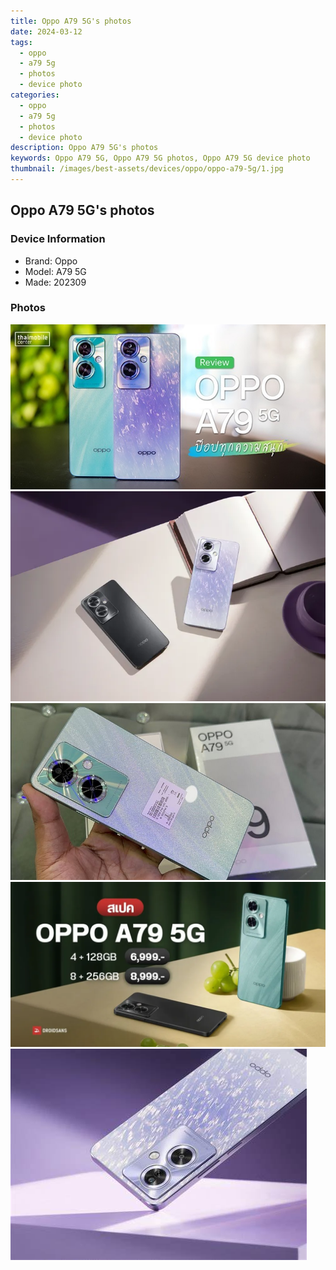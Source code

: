 ```yaml
---
title: Oppo A79 5G's photos
date: 2024-03-12
tags: 
  - oppo
  - a79 5g
  - photos
  - device photo
categories: 
  - oppo
  - a79 5g
  - photos
  - device photo
description: Oppo A79 5G's photos
keywords: Oppo A79 5G, Oppo A79 5G photos, Oppo A79 5G device photo
thumbnail: /images/best-assets/devices/oppo/oppo-a79-5g/1.jpg
---
```


## Oppo A79 5G's photos

### Device Information

- Brand: Oppo
- Model: A79 5G
- Made: 202309

### Photos

![/images/best-assets/devices/oppo/oppo-a79-5g/1.jpg](/images/best-assets/devices/oppo/oppo-a79-5g/1.jpg)
![/images/best-assets/devices/oppo/oppo-a79-5g/2.jpg](/images/best-assets/devices/oppo/oppo-a79-5g/2.jpg)
![/images/best-assets/devices/oppo/oppo-a79-5g/3.jpg](/images/best-assets/devices/oppo/oppo-a79-5g/3.jpg)
![/images/best-assets/devices/oppo/oppo-a79-5g/4.jpg](/images/best-assets/devices/oppo/oppo-a79-5g/4.jpg)
![/images/best-assets/devices/oppo/oppo-a79-5g/5.jpg](/images/best-assets/devices/oppo/oppo-a79-5g/5.jpg)

